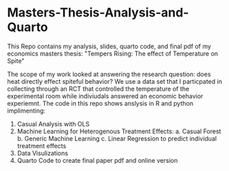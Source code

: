 # Masters-Thesis-Analysis-and-Quarto
This Repo contains my analysis, slides, quarto code, and final pdf of my economics masters thesis: "Tempers Rising: The effect of Temperature on Spite"

The scope of my work looked at answering the research question: does heat directly effect spiteful behavior? We use a data set that I particpated in collecting through an RCT that controlled the temperature of the experimental room while indiviudals answered an economic behavior experiemnt. The code in this repo shows anslysis in R and python implimenting: 
1. Casual Analysis with OLS 
2. Machine Learning for Heterogenous Treatment Effects: 
        a. Casual Forest 
        b. Generic Machine Learning 
        c. Linear Regression to predict individual treatment effects 
3. Data Visulizations
4. Quarto Code to create final paper pdf and online version
